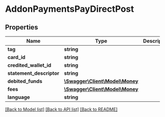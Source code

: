 # AddonPaymentsPayDirectPost

## Properties
Name | Type | Description | Notes
------------ | ------------- | ------------- | -------------
**tag** | **string** |  | [optional] 
**card_id** | **string** |  | 
**credited_wallet_id** | **string** |  | 
**statement_descriptor** | **string** |  | [optional] 
**debited_funds** | [**\Swagger\Client\Model\Money**](Money.md) |  | 
**fees** | [**\Swagger\Client\Model\Money**](Money.md) |  | 
**language** | **string** |  | [optional] 

[[Back to Model list]](../README.md#documentation-for-models) [[Back to API list]](../README.md#documentation-for-api-endpoints) [[Back to README]](../README.md)


